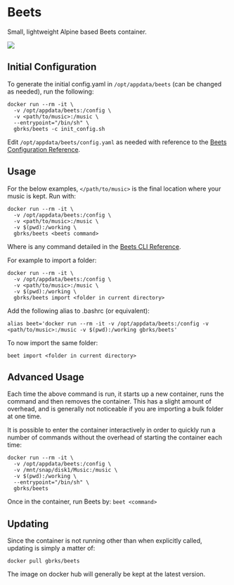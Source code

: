 # Beets

Small, lightweight Alpine based Beets container.

[![](https://badge.imagelayers.io/gbrks/beets:latest.svg)](https://imagelayers.io/?images=gbrks/beets:latest 'Get your own badge on imagelayers.io')

## Initial Configuration

To generate the initial config.yaml in ```/opt/appdata/beets``` (can be changed as needed), run the following:

```
docker run --rm -it \
  -v /opt/appdata/beets:/config \
  -v <path/to/music>:/music \
  --entrypoint="/bin/sh" \
  gbrks/beets -c init_config.sh
```

Edit ```/opt/appdata/beets/config.yaml``` as needed with reference to the [Beets Configuration Reference](http://beets.readthedocs.org/en/latest/reference/config.html).

## Usage

For the below examples, ```</path/to/music>``` is the final location where your music is kept.
Run with:

```
docker run --rm -it \
  -v /opt/appdata/beets:/config \
  -v <path/to/music>:/music \
  -v $(pwd):/working \
  gbrks/beets <beets command>
```

Where <beets command> is any command detailed in the [Beets CLI Reference](http://beets.readthedocs.org/en/latest/reference/cli.html).

For example to import a folder:

```
docker run --rm -it \
  -v /opt/appdata/beets:/config \
  -v <path/to/music>:/music \
  -v $(pwd):/working \
  gbrks/beets import <folder in current directory>
```

Add the following alias to .bashrc (or equivalent):

```
alias beet='docker run --rm -it -v /opt/appdata/beets:/config -v <path/to/music>:/music -v $(pwd):/working gbrks/beets'
```

To now import the same folder:

```
beet import <folder in current directory>
```

## Advanced Usage

Each time the above command is run, it starts up a new container, runs the command and then removes the container. This has a slight amount of overhead, and is generally not noticeable if you are importing a bulk folder at one time.

It is possible to enter the container interactively in order to quickly run a number of commands without the overhead of starting the container each time:

```
docker run --rm -it \
  -v /opt/appdata/beets:/config \
  -v /mnt/snap/disk1/Music:/music \
  -v $(pwd):/working \
  --entrypoint="/bin/sh" \
  gbrks/beets
```

Once in the container, run Beets by: ```beet <command>```

## Updating

Since the container is not running other than when explicitly called, updating is simply a matter of:

```
docker pull gbrks/beets
```

The image on docker hub will generally be kept at the latest version.
